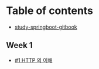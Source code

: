 # Table of contents

* [study-springboot-gitbook](README.md)

## Week 1

* [#1 HTTP 의 이해](week-1/1-http.md)
